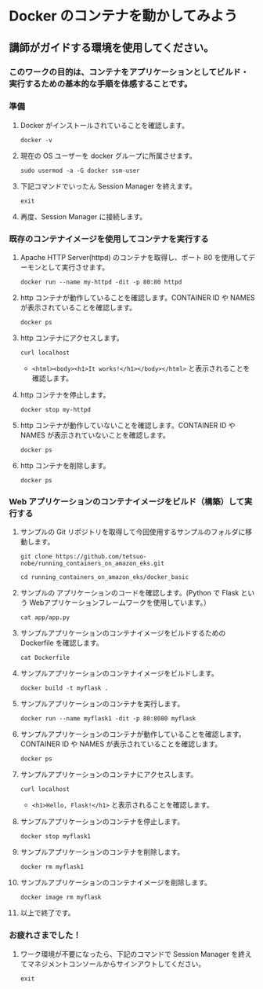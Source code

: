 # Docker のコンテナを動かしてみよう

## 講師がガイドする環境を使用してください。

### このワークの目的は、コンテナをアプリケーションとしてビルド・実行するための基本的な手順を体感することです。

### 準備

1. Docker がインストールされていることを確認します。
   ```
   docker -v
   ```

1. 現在の OS ユーザーを docker グループに所属させます。
   ```
   sudo usermod -a -G docker ssm-user
   ```

1. 下記コマンドでいったん Session Manager を終えます。
   ```
   exit
   ```
   
1. 再度、Session Manager に接続します。

### 既存のコンテナイメージを使用してコンテナを実行する

1. Apache HTTP Server(httpd) のコンテナを取得し、ポート 80 を使用してデーモンとして実行させます。
   ```
   docker run --name my-httpd -dit -p 80:80 httpd
   ```

1. http コンテナが動作していることを確認します。CONTAINER ID や NAMES が表示されていることを確認します。
   ```
   docker ps
   ```
   
1. http コンテナにアクセスします。
   ```
   curl localhost
   ```
   - `<html><body><h1>It works!</h1></body></html>` と表示されることを確認します。

1. http コンテナを停止します。
   ```
   docker stop my-httpd
   ```

1. http コンテナが動作していないことを確認します。CONTAINER ID や NAMES が表示されていないことを確認します。
   ```
   docker ps
   ```
1. http コンテナを削除します。
   ```
   docker ps
   ```

### Web アプリケーションのコンテナイメージをビルド（構築）して実行する

1. サンプルの Git リポジトリを取得して今回使用するサンプルのフォルダに移動します。
   ```
   git clone https://github.com/tetsuo-nobe/running_containers_on_amazon_eks.git
   ```

   ```
   cd running_containers_on_amazon_eks/docker_basic
   ```
   
1. サンプルの アプリケーションのコードを確認します。(Python で Flask という Webアプリケーションフレームワークを使用しています。）
   ```
   cat app/app.py
   ```   

1. サンプルアプリケーションのコンテナイメージをビルドするための Dockerfile を確認します。
   ```
   cat Dockerfile
   ```   

1. サンプルアプリケーションのコンテナイメージをビルドします。
   ```
   docker build -t myflask . 
   ```   

1. サンプルアプリケーションのコンテナを実行します。
   ```
   docker run --name myflask1 -dit -p 80:8080 myflask
   ```   

1. サンプルアプリケーションのコンテナが動作していることを確認します。CONTAINER ID や NAMES が表示されていることを確認します。
   ```
   docker ps
   ```
   
1. サンプルアプリケーションのコンテナにアクセスします。
   ```
   curl localhost
   ```
   - `<h1>Hello, Flask!</h1>` と表示されることを確認します。

1. サンプルアプリケーションのコンテナを停止します。
   ```
   docker stop myflask1
   ```
   
1. サンプルアプリケーションのコンテナを削除します。
   ```
   docker rm myflask1
   ```

1. サンプルアプリケーションのコンテナイメージを削除します。
   ```
   docker image rm myflask
   ```

1. 以上で終了です。
   
### お疲れさまでした！

1. ワーク環境が不要になったら、下記のコマンドで Session Manager を終えてマネジメントコンソールからサインアウトしてください。
   ```
   exit
   ```

